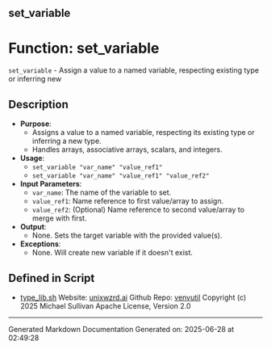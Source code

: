 ## set_variable
# Function: set_variable
`set_variable` - Assign a value to a named variable, respecting existing type or inferring new
## Description
- **Purpose**:
  - Assigns a value to a named variable, respecting its existing type or inferring a new type.
  - Handles arrays, associative arrays, scalars, and integers.
- **Usage**:
  - `set_variable "var_name" "value_ref1"`
  - `set_variable "var_name" "value_ref1" "value_ref2"`
- **Input Parameters**:
  - `var_name`: The name of the variable to set.
  - `value_ref1`: Name reference to first value/array to assign.
  - `value_ref2`: (Optional) Name reference to second value/array to merge with first.
- **Output**:
  - None. Sets the target variable with the provided value(s).
- **Exceptions**:
  - None. Will create new variable if it doesn't exist.

## Defined in Script

* [type_lib.sh](../type_lib_sh.md)
Website: [unixwzrd.ai](https://unixwzrd.ai)
Github Repo: [venvutil](https://github.com/unixwzrd/venvutil)
Copyright (c) 2025 Michael Sullivan
Apache License, Version 2.0

---

Generated Markdown Documentation
Generated on: 2025-06-28 at 02:49:28
